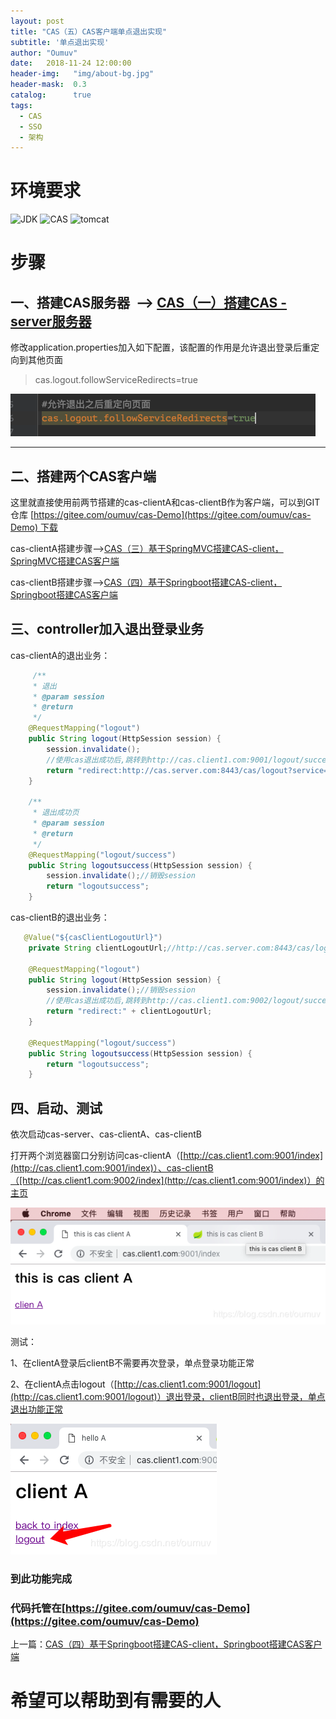 ```yaml
---
layout: post
title: "CAS（五）CAS客户端单点退出实现"
subtitle: '单点退出实现'
author: "Oumuv"
date:   2018-11-24 12:00:00
header-img:   "img/about-bg.jpg"
header-mask:  0.3
catalog:      true
tags:
  - CAS
  - SSO
  - 架构
---
```


环境要求
====

![JDK](https://img.shields.io/badge/JDK-8+-green.svg)
![CAS](https://img.shields.io/badge/CAS-5.2-green.svg)
![tomcat](https://img.shields.io/badge/tomcat-8+-green.svg)

步骤
==

一、搭建CAS服务器  --> [CAS（一）搭建CAS - server服务器](https://blog.csdn.net/oumuv/article/details/83377945)
-----------------------------------------------------------------------------------------------

修改application.properties加入如下配置，该配置的作用是允许退出登录后重定向到其他页面

> cas.logout.followServiceRedirects=true

![](https://raw.githubusercontent.com/Oumuv/oumuv.github.io/master/img/2018/11/24/31.png)​

------------------------------------------------------

二、搭建两个CAS客户端
------------

这里就直接使用前两节搭建的cas-clientA和cas-clientB作为客户端，可以到GIT仓库 [https://gitee.com/oumuv/cas-Demo](https://gitee.com/oumuv/cas-Demo) 下载

cas-clientA搭建步骤-->[CAS（三）基于SpringMVC搭建CAS-client，SpringMVC搭建CAS客户端](https://blog.csdn.net/oumuv/article/details/84314722)

cas-clientB搭建步骤-->[CAS（四）基于Springboot搭建CAS-client，Springboot搭建CAS客户端](https://blog.csdn.net/oumuv/article/details/84317757)

三、controller加入退出登录业务
--------------------

cas-clientA的退出业务：

```java
     /**
     * 退出
     * @param session
     * @return
     */
    @RequestMapping("logout")
    public String logout(HttpSession session) {
        session.invalidate();
        //使用cas退出成功后,跳转到http://cas.client1.com:9001/logout/success
        return "redirect:http://cas.server.com:8443/cas/logout?service=http://cas.client1.com:9001/logout/success";
    }

    /**
     * 退出成功页
     * @param session
     * @return
     */
    @RequestMapping("logout/success")
    public String logoutsuccess(HttpSession session) {
        session.invalidate();//销毁session
        return "logoutsuccess";
    }

```

cas-clientB的退出业务：

```java
   @Value("${casClientLogoutUrl}")
    private String clientLogoutUrl;//http://cas.server.com:8443/cas/logout?service=http://cas.client1.com:9002/logout/success

    @RequestMapping("logout")
    public String logout(HttpSession session) {
        session.invalidate();//销毁session
        //使用cas退出成功后,跳转到http://cas.client1.com:9002/logout/success
        return "redirect:" + clientLogoutUrl;
    }

    @RequestMapping("logout/success")
    public String logoutsuccess(HttpSession session) {
        return "logoutsuccess";
    }

```

四、启动、测试
-------

依次启动cas-server、cas-clientA、cas-clientB

打开两个浏览器窗口分别访问cas-clientA（[http://cas.client1.com:9001/index](http://cas.client1.com:9001/index)）、cas-clientB（[http://cas.client1.com:9002/index](http://cas.client1.com:9001/index)）的主页

![](https://raw.githubusercontent.com/Oumuv/oumuv.github.io/master/img/2018/11/24/32.png)​


测试：

1、在clientA登录后clientB不需要再次登录，单点登录功能正常

2、在clientA点击logout（[http://cas.client1.com:9001/logout](http://cas.client1.com:9001/logout)）退出登录，clientB同时也退出登录，单点退出功能正常

![](https://raw.githubusercontent.com/Oumuv/oumuv.github.io/master/img/2018/11/24/33.png)​


### 到此功能完成

### 代码托管在[https://gitee.com/oumuv/cas-Demo](https://gitee.com/oumuv/cas-Demo)

上一篇：[CAS（四）基于Springboot搭建CAS-client，Springboot搭建CAS客户端](https://blog.csdn.net/oumuv/article/details/84317757)

希望可以帮助到有需要的人
============